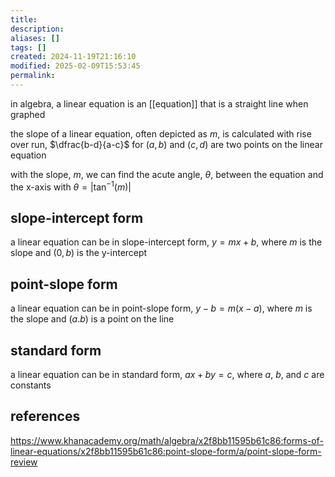 ```yaml
---
title: 
description: 
aliases: []
tags: []
created: 2024-11-19T21:16:10
modified: 2025-02-09T15:53:45
permalink:
---
```


in algebra, a linear equation is an [[equation]] that is a straight line when graphed

the slope of a linear equation, often depicted as $m$, is calculated with rise over run, $\dfrac{b-d}{a-c}$ for $(a,b)$ and $(c,d)$ are two points on the linear equation

with the slope, $m$, we can find the acute angle, $\theta$, between the equation and the x-axis with $\theta=|\tan^{-1}(m)|$

## slope-intercept form

a linear equation can be in slope-intercept form, $y=mx+b$, where $m$ is the slope and $(0,b)$ is the y-intercept

## point-slope form

a linear equation can be in point-slope form, $y-b=m(x-a)$, where $m$ is the slope and $(a.b)$ is a point on the line

## standard form

a linear equation can be in standard form, $ax+by=c$, where $a$, $b$, and $c$ are constants

## references

https://www.khanacademy.org/math/algebra/x2f8bb11595b61c86:forms-of-linear-equations/x2f8bb11595b61c86:point-slope-form/a/point-slope-form-review
